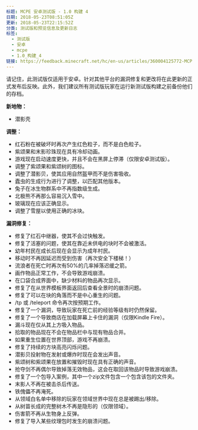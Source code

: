 ```yaml
---
标题: MCPE 安卓测试版 - 1.0 构建 4
日期: 2018-05-23T08:51:05Z
更新: 2018-05-23T22:15:52Z
分类: 测试版和预览信息及更新日志
标签:
  - 测试版
  - 安卓
  - mcpe
  - 1.0_构建_4
链接: https://feedback.minecraft.net/hc/en-us/articles/360004125772-MCPE-Android-Beta-1-0-build-4
---
```


请记住，此测试版仅适用于安卓。针对其他平台的漏洞修复和更改将在此更新的正式发布后反映。此外，我们建议所有测试版玩家在运行新测试版构建之前备份他们的存档。

**新地物：**

- 潜影壳

**调整：**

- 红石粉在被破坏时再次产生红色粒子，而不是白色粒子。
- 紫颂果和末影珍珠现在具有冷却动画。
- 游戏现在启动速度更快，并且不会在黑屏上停滞（仅限安卓测试版）。
- 调整了紫颂果和紫颂树的图标。
- 调整了潜影贝，使其应用自然盔甲而不是伤害吸收。
- 蠹虫的生成行为进行了调整，以匹配其他版本。
- 兔子在冰生物群系中不再指数级生成。
- 北极熊不再那么容易沉入雪中。
- 玻璃现在应该正确显示。
- 调整了雪屋以使用正确的冰块。

**漏洞修复：**

- 修复了红石中继器，使其不会过快触发。
- 修复了活塞的问题，使其在靠近未供电的块时不会被激活。
- 幼年村民在成长后现在会显示为成年村民。
- 移动时不再因延迟而受到伤害（再次安全下楼梯！）
- 流浪者在死亡时再次有50%的几率掉落迟缓之箭。
- 画作物品正常工作，不会导致游戏崩溃。
- 在口袋合成界面中，缺少材料的物品再次显示。
- 修复了在从世界模板界面返回后查看全景时的崩溃问题。
- 修复了可以在块的角落而不是中心重生的问题。
- /tp 或 /teleport 命令再次按预期工作。
- 修复了一个漏洞，导致玩家在死亡前的经验等级有时仍然保留。
- 修复了一个导致商店在加载屏幕上卡住的漏洞（仅限Kindle Fire）。
- 漏斗现在仅从其上方吸入物品。
- 拾取的物品现在不会在物品栏中与现有物品合并。
- 如果重生位置在世界顶部，游戏不再崩溃。
- 修复了持续的方块高亮闪烁问题。
- 潜影贝投射物在发射或爆炸时现在会发出声音。
- 紫颂树和紫颂果在放置和摧毁时现在具有正确的声音。
- 抢夺剑不再偶尔导致掉落无效物品，这会在取回该物品时导致游戏崩溃。
- 修复了一个包导入案例，其中一个zip文件包含一个包含该包的文件夹。
- 末影人不再在被击杀后传送。
- 铁傀儡不再淹死。
- 从领域白名单中移除的玩家在领域世界中现在总是被踢出/移除。
- 从树苗长成的完整树木不再是隐形的（仅限领域）。
- 伤害箭不再从生物身上反弹。
- 修复了导入某些纹理包时发生的崩溃问题。